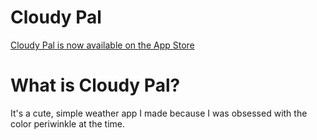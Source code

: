 # Cloudy Pal
[Cloudy Pal is now available on the App Store](https://itunes.apple.com/us/app/cloudy-pal/id1192605358?ls=1&mt=8)

# What is Cloudy Pal?
It's a cute, simple weather app I made because I was obsessed with the color periwinkle at the time. 

